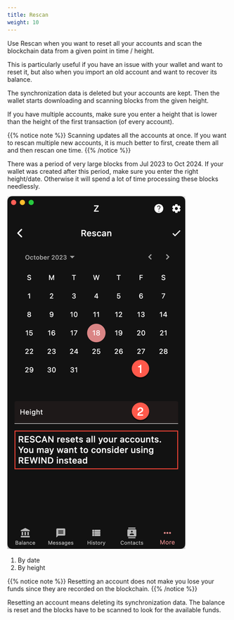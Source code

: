 ```yaml
---
title: Rescan
weight: 10
---
```


Use Rescan when you want to reset all your accounts
and scan the blockchain data from a given point in
time / height.

This is particularly useful if you have an issue
with your wallet and want to reset it, but also
when you import an old account and want to recover
its balance.

The synchronization data is deleted but your
accounts are kept. Then the wallet starts downloading
and scanning blocks from the given height.

If you have multiple accounts, make sure you enter
a height that is lower than the height of the first
transaction (of every account).

{{% notice note %}}
Scanning updates all the accounts at once. If you want
to rescan multiple new accounts, it is much better to 
first, create them all and then rescan one time.
{{% /notice %}}

There was a period of very large blocks from Jul 2023
to Oct 2024. If your wallet was created after this
period, make sure you enter the right height/date.
Otherwise it will spend a lot of time 
processing these blocks needlessly.

![Rescan](2024-03-09_19-27-43.png)

1. By date
1. By height

{{% notice note %}}
Resetting an account does not make you lose your funds since
they are recorded on the blockchain.
{{% /notice %}}

Resetting an account means deleting its synchronization data.
The balance is reset and the blocks have to be scanned to 
look for the available funds.
